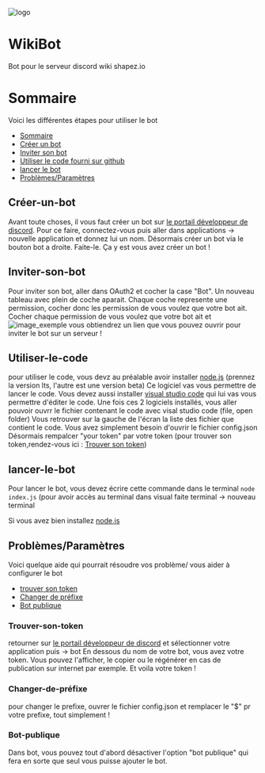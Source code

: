 ![logo](https://repository-images.githubusercontent.com/302569921/d277ff00-0a46-11eb-957e-a941641c2d40)
# WikiBot
Bot pour le serveur discord wiki shapez.io

# Sommaire
Voici les différentes étapes pour utiliser le bot
- [Sommaire](#Sommaire)
- [Créer un bot](#Créer-un-bot)
- [Inviter son bot](#Inviter-son-bot)
- [Utiliser le code fourni sur github](#Utiliser-le-code)
- [lancer le bot](#lancer-le-bot)
- [Problèmes/Paramètres](#Problèmes/Paramètres)

## Créer-un-bot
Avant toute choses, il vous faut créer un bot sur [le portail développeur de discord](https://discord.com/developers/).
Pour ce faire, connectez-vous puis aller dans applications -> nouvelle application et donnez lui un nom.
Désormais créer un bot via le bouton bot a droite. Faite-le. Ça y est vous avez créer un bot !

## Inviter-son-bot
Pour inviter son bot, aller dans OAuth2 et cocher la case "Bot". Un nouveau tableau avec plein de coche aparait. 
Chaque coche represente une permission, cocher donc les permission de vous voulez que votre bot ait. Cocher chaque permission de vous voulez que votre bot ait et
![image_exemple](https://cdn.discordapp.com/attachments/758707064251482162/765529936697229322/Capture_decran_31.png)
vous obtiendrez un lien que vous pouvez ouvrir pour inviter le bot sur un serveur !

## Utiliser-le-code
pour utiliser le code, vous devz au préalable avoir installer [node.js](https://nodejs.org/fr/) (prennez la version lts, l'autre est une version beta) 
Ce logiciel vas vous permettre de lancer le code. Vous devez aussi installer [visual studio code](https://code.visualstudio.com/) qui lui vas vous permettre d'éditer le code.
Une fois ces 2 logiciels installés, vous aller pouvoir ouvrr le fichier contenant le code avec visal studio code (file, open folder)
Vous retrouver sur la gauche de l'écran la liste des fichier que contient le code. Vous avez simplement besoin d'ouvrir le fichier config.json
Désormais rempalcer "your token" par votre token (pour trouver son token,rendez-vous ici : [Trouver son token](#Trouver-son-token))

## lancer-le-bot
Pour lancer le bot, vous devez écrire cette commande dans le terminal `node index.js` (pour avoir accès au terminal dans visual faite terminal -> nouveau terminal

Si vous avez bien installez [node.js](https://nodejs.org/fr/)

## Problèmes/Paramètres
Voici quelque aide qui pourrait résoudre vos problème/ vous aider à configurer le bot
- [trouver son token](#Trouver-son-token)
- [Changer de préfixe](#Changer-de-préfixe)
- [Bot publique](#Bot-publique)

### Trouver-son-token
retourner sur [le portail développeur de discord](https://discord.com/developers/) et sélectionner votre application puis -> bot
En dessous du nom de votre bot, vous avez votre token. Vous pouvez l'afficher, le copier ou le régénérer en cas de publication sur internet par exemple.
Et voila votre token !

### Changer-de-préfixe
pour changer le prefixe, ouvrer le fichier config.json et remplacer le "$" pr votre prefixe, tout simplement !

### Bot-publique
Dans bot, vous pouvez tout d'abord désactiver l'option "bot publique" qui fera en sorte que seul vous puisse ajouter le bot.

